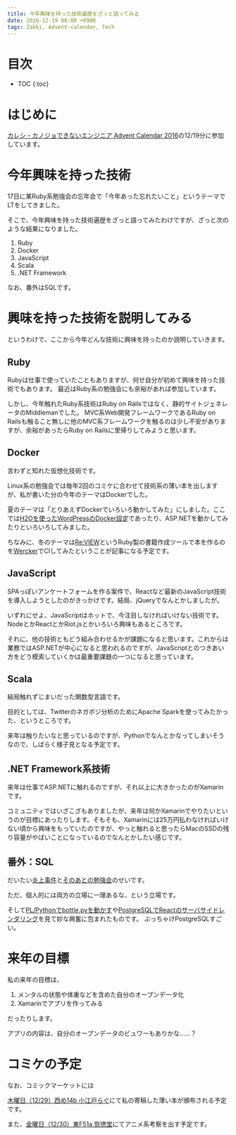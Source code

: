 ```yaml
---
title: 今年興味を持った技術遍歴をざっと語ってみる
date: 2016-12-19 08:00 +0900
tags: Zakki, Advent-calendar, Tech
---
```


# 目次

* TOC
{:toc}

# はじめに

[カレシ・カノジョできないエンジニア Advent Calendar 2016](http://qiita.com/advent-calendar/2016/give_me_kareshi)の12/19分に参加しています。

# 今年興味を持った技術

17日に某Ruby系勉強会の忘年会で「今年あった忘れたいこと」というテーマでLTをしてきました。

そこで、今年興味を持った技術遍歴をざっと語ってみたわけですが、ざっと次のような結果になりました。

1. Ruby
2. Docker
3. JavaScript
4. Scala
5. .NET Framework

なお、番外はSQLです。

# 興味を持った技術を説明してみる

というわけで、ここから今年どんな技術に興味を持ったのか説明していきます。

## Ruby

Rubyは仕事で使っていたこともありますが、何せ自分が初めて興味を持った技術でもあります。
最近はRuby系の勉強会にも余裕があれば参加しています。

しかし、今年触れたRuby系技術はRuby on Railsではなく、静的サイトジェネレータのMiddlemanでした。
MVC系Web開発フレームワークであるRuby on Railsも触ること無しに他のMVC系フレームワークを触るのは少し不安がありますが、余裕があったらRuby on Railsに里帰りしてみようと思います。

## Docker

言わずと知れた仮想化技術です。

Linux系の勉強会では毎年2回のコミケに合わせて技術系の薄い本を出しますが、私が書いた分の今年のテーマはDockerでした。

夏のテーマは「とりあえずDockerでいろいろ動かしてみた」にしました。ここでは[H2Oを使ったWordPressのDocker設定](https://github.com/huideyeren/docker-h2o-hhvm-wordpress)であったり、ASP.NETを動かしてみたりといろいろしてみました。

ちなみに、冬のテーマは[Re:VIEW](https://github.com/kmuto/review)というRuby製の書籍作成ツールで本を作るのを[Wercker](http://www.wercker.com/)でCIしてみたということが記事になる予定です。

## JavaScript

SPAっぽいアンケートフォームを作る案件で、Reactなど最新のJavaScript技術を導入しようとしたのがきっかけです。結局、jQueryでなんとかしましたが。

いずれにせよ、JavaScriptはホットで、今注目しなければいけない技術です。NodeとかReactとかRiot.jsとかいろいろ興味もあるところです。

それに、他の技術ともどう組み合わせるかが課題になると思います。これからは業務ではASP.NETが中心になると思われるのですが、JavaScriptとのつきあい方をどう模索していくかは最重要課題の一つになると思っています。

## Scala

結局触れずじまいだった関数型言語です。

目的としては、Twitterのネガポジ分析のためにApache Sparkを使ってみたかった、というところです。

来年は触りたいなと思っているのですが、Pythonでなんとかなってしまいそうなので、しばらく様子見となる予定です。

## .NET Framework系技術

来年は仕事でASP.NETに触れるのですが、それ以上に大きかったのがXamarinです。

コミュニティではいざこざもありましたが、来年は何かXamarinでやりたいというのが目標にあったりします。そもそも、Xamarinには25万円払わなければいけない頃から興味をもっていたのですが、やっと触れると思ったらMacのSSDの残り容量がやばいことになっているのでなんとかしたい感じです。

## 番外：SQL

だいたい[炎上事件](http://togetter.com/li/1047474)と[そのあとの勉強会](http://togetter.com/li/1055215)のせいです。

ただ、個人的には両方の立場に一理あるな、という立場です。

そして[PL/Pythonでbottle.pyを動かす](http://www.slideshare.net/satoshiyamada71697/201505-postgresqlplpythonweb)や[PostgreSQLでReactのサーバサイドレンダリング](http://tdoc.info/blog/2015/04/28/react_ssr_plv8.html)を見て妙な興奮に包まれたものです。
ぶっちゃけPostgreSQLすごい。

# 来年の目標

私の来年の目標は、

1. メンタルの状態や体重などを含めた自分のオープンデータ化
2. Xamarinでアプリを作ってみる

だったりします。

アプリの内容は、自分のオープンデータのビュワーもありかな……？

# コミケの予定

なお、コミックマーケットには

[木曜日（12/29）西め14b 小江戸らぐ](https://webcatalog.circle.ms/Circle/13007641)にて私の寄稿した薄い本が頒布される予定です。

また、[金曜日（12/30）東F51a 恢徳堂](https://webcatalog.circle.ms/Circle/13013527)にてアニメ系考察を出す予定です。
